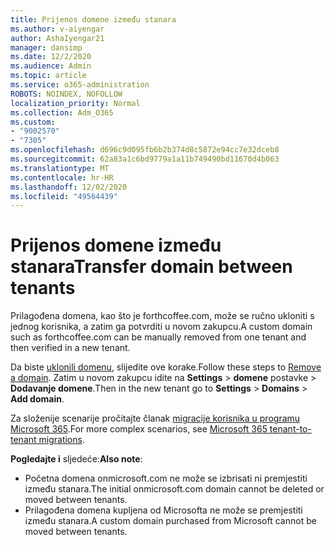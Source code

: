 ```yaml
---
title: Prijenos domene između stanara
ms.author: v-aiyengar
author: AshaIyengar21
manager: dansimp
ms.date: 12/2/2020
ms.audience: Admin
ms.topic: article
ms.service: o365-administration
ROBOTS: NOINDEX, NOFOLLOW
localization_priority: Normal
ms.collection: Adm_O365
ms.custom:
- "9002570"
- "7305"
ms.openlocfilehash: d696c9d095fb6b2b374d8c5872e94cc7e32dceb8
ms.sourcegitcommit: 62a83a1c6bd9779a1a11b749490bd11670d4b063
ms.translationtype: MT
ms.contentlocale: hr-HR
ms.lasthandoff: 12/02/2020
ms.locfileid: "49564439"
---
```

# <a name="transfer-domain-between-tenants"></a><span data-ttu-id="01c46-102">Prijenos domene između stanara</span><span class="sxs-lookup"><span data-stu-id="01c46-102">Transfer domain between tenants</span></span>

<span data-ttu-id="01c46-103">Prilagođena domena, kao što je forthcoffee.com, može se ručno ukloniti s jednog korisnika, a zatim ga potvrditi u novom zakupcu.</span><span class="sxs-lookup"><span data-stu-id="01c46-103">A custom domain such as forthcoffee.com can be manually removed from one tenant and then verified in a new tenant.</span></span>

<span data-ttu-id="01c46-104">Da biste [uklonili domenu](https://docs.microsoft.com/microsoft-365/admin/get-help-with-domains/remove-a-domain), slijedite ove korake.</span><span class="sxs-lookup"><span data-stu-id="01c46-104">Follow these steps to [Remove a domain](https://docs.microsoft.com/microsoft-365/admin/get-help-with-domains/remove-a-domain).</span></span> <span data-ttu-id="01c46-105">Zatim u novom zakupcu idite na **Settings**  >  **domene** postavke  >  **Dodavanje domene**.</span><span class="sxs-lookup"><span data-stu-id="01c46-105">Then in the new tenant go to **Settings** > **Domains** > **Add domain**.</span></span>

<span data-ttu-id="01c46-106">Za složenije scenarije pročitajte članak [migracije korisnika u programu Microsoft 365](https://docs.microsoft.com/microsoft-365/enterprise/microsoft-365-tenant-to-tenant-migrations).</span><span class="sxs-lookup"><span data-stu-id="01c46-106">For more complex scenarios, see [Microsoft 365 tenant-to-tenant migrations](https://docs.microsoft.com/microsoft-365/enterprise/microsoft-365-tenant-to-tenant-migrations).</span></span>

<span data-ttu-id="01c46-107">**Pogledajte i** sljedeće:</span><span class="sxs-lookup"><span data-stu-id="01c46-107">**Also note**:</span></span>
- <span data-ttu-id="01c46-108">Početna domena onmicrosoft.com ne može se izbrisati ni premjestiti između stanara.</span><span class="sxs-lookup"><span data-stu-id="01c46-108">The initial onmicrosoft.com domain cannot be deleted or moved between tenants.</span></span>
- <span data-ttu-id="01c46-109">Prilagođena domena kupljena od Microsofta ne može se premjestiti između stanara.</span><span class="sxs-lookup"><span data-stu-id="01c46-109">A custom domain purchased from Microsoft cannot be moved between tenants.</span></span>